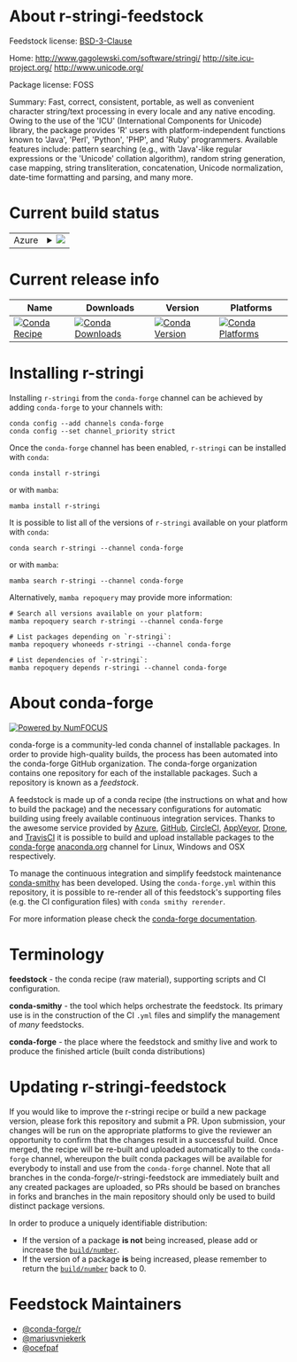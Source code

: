 About r-stringi-feedstock
=========================

Feedstock license: [BSD-3-Clause](https://github.com/conda-forge/r-stringi-feedstock/blob/main/LICENSE.txt)

Home: http://www.gagolewski.com/software/stringi/ http://site.icu-project.org/ http://www.unicode.org/

Package license: FOSS

Summary: Fast, correct, consistent, portable, as well as convenient character string/text processing in every locale and any native encoding. Owing to the use of the 'ICU' (International Components for Unicode) library, the package provides 'R' users with platform-independent functions known to 'Java', 'Perl', 'Python', 'PHP', and 'Ruby' programmers. Available features include: pattern searching (e.g., with 'Java'-like regular expressions or the 'Unicode' collation algorithm), random string generation, case mapping, string transliteration, concatenation, Unicode normalization, date-time formatting and parsing, and many more.

Current build status
====================


<table>
    
  <tr>
    <td>Azure</td>
    <td>
      <details>
        <summary>
          <a href="https://dev.azure.com/conda-forge/feedstock-builds/_build/latest?definitionId=1683&branchName=main">
            <img src="https://dev.azure.com/conda-forge/feedstock-builds/_apis/build/status/r-stringi-feedstock?branchName=main">
          </a>
        </summary>
        <table>
          <thead><tr><th>Variant</th><th>Status</th></tr></thead>
          <tbody><tr>
              <td>linux_64</td>
              <td>
                <a href="https://dev.azure.com/conda-forge/feedstock-builds/_build/latest?definitionId=1683&branchName=main">
                  <img src="https://dev.azure.com/conda-forge/feedstock-builds/_apis/build/status/r-stringi-feedstock?branchName=main&jobName=linux&configuration=linux%20linux_64_" alt="variant">
                </a>
              </td>
            </tr><tr>
              <td>linux_aarch64</td>
              <td>
                <a href="https://dev.azure.com/conda-forge/feedstock-builds/_build/latest?definitionId=1683&branchName=main">
                  <img src="https://dev.azure.com/conda-forge/feedstock-builds/_apis/build/status/r-stringi-feedstock?branchName=main&jobName=linux&configuration=linux%20linux_aarch64_" alt="variant">
                </a>
              </td>
            </tr><tr>
              <td>linux_ppc64le</td>
              <td>
                <a href="https://dev.azure.com/conda-forge/feedstock-builds/_build/latest?definitionId=1683&branchName=main">
                  <img src="https://dev.azure.com/conda-forge/feedstock-builds/_apis/build/status/r-stringi-feedstock?branchName=main&jobName=linux&configuration=linux%20linux_ppc64le_" alt="variant">
                </a>
              </td>
            </tr><tr>
              <td>osx_64</td>
              <td>
                <a href="https://dev.azure.com/conda-forge/feedstock-builds/_build/latest?definitionId=1683&branchName=main">
                  <img src="https://dev.azure.com/conda-forge/feedstock-builds/_apis/build/status/r-stringi-feedstock?branchName=main&jobName=osx&configuration=osx%20osx_64_" alt="variant">
                </a>
              </td>
            </tr><tr>
              <td>osx_arm64</td>
              <td>
                <a href="https://dev.azure.com/conda-forge/feedstock-builds/_build/latest?definitionId=1683&branchName=main">
                  <img src="https://dev.azure.com/conda-forge/feedstock-builds/_apis/build/status/r-stringi-feedstock?branchName=main&jobName=osx&configuration=osx%20osx_arm64_" alt="variant">
                </a>
              </td>
            </tr><tr>
              <td>win_64</td>
              <td>
                <a href="https://dev.azure.com/conda-forge/feedstock-builds/_build/latest?definitionId=1683&branchName=main">
                  <img src="https://dev.azure.com/conda-forge/feedstock-builds/_apis/build/status/r-stringi-feedstock?branchName=main&jobName=win&configuration=win%20win_64_" alt="variant">
                </a>
              </td>
            </tr>
          </tbody>
        </table>
      </details>
    </td>
  </tr>
</table>

Current release info
====================

| Name | Downloads | Version | Platforms |
| --- | --- | --- | --- |
| [![Conda Recipe](https://img.shields.io/badge/recipe-r--stringi-green.svg)](https://anaconda.org/conda-forge/r-stringi) | [![Conda Downloads](https://img.shields.io/conda/dn/conda-forge/r-stringi.svg)](https://anaconda.org/conda-forge/r-stringi) | [![Conda Version](https://img.shields.io/conda/vn/conda-forge/r-stringi.svg)](https://anaconda.org/conda-forge/r-stringi) | [![Conda Platforms](https://img.shields.io/conda/pn/conda-forge/r-stringi.svg)](https://anaconda.org/conda-forge/r-stringi) |

Installing r-stringi
====================

Installing `r-stringi` from the `conda-forge` channel can be achieved by adding `conda-forge` to your channels with:

```
conda config --add channels conda-forge
conda config --set channel_priority strict
```

Once the `conda-forge` channel has been enabled, `r-stringi` can be installed with `conda`:

```
conda install r-stringi
```

or with `mamba`:

```
mamba install r-stringi
```

It is possible to list all of the versions of `r-stringi` available on your platform with `conda`:

```
conda search r-stringi --channel conda-forge
```

or with `mamba`:

```
mamba search r-stringi --channel conda-forge
```

Alternatively, `mamba repoquery` may provide more information:

```
# Search all versions available on your platform:
mamba repoquery search r-stringi --channel conda-forge

# List packages depending on `r-stringi`:
mamba repoquery whoneeds r-stringi --channel conda-forge

# List dependencies of `r-stringi`:
mamba repoquery depends r-stringi --channel conda-forge
```


About conda-forge
=================

[![Powered by
NumFOCUS](https://img.shields.io/badge/powered%20by-NumFOCUS-orange.svg?style=flat&colorA=E1523D&colorB=007D8A)](https://numfocus.org)

conda-forge is a community-led conda channel of installable packages.
In order to provide high-quality builds, the process has been automated into the
conda-forge GitHub organization. The conda-forge organization contains one repository
for each of the installable packages. Such a repository is known as a *feedstock*.

A feedstock is made up of a conda recipe (the instructions on what and how to build
the package) and the necessary configurations for automatic building using freely
available continuous integration services. Thanks to the awesome service provided by
[Azure](https://azure.microsoft.com/en-us/services/devops/), [GitHub](https://github.com/),
[CircleCI](https://circleci.com/), [AppVeyor](https://www.appveyor.com/),
[Drone](https://cloud.drone.io/welcome), and [TravisCI](https://travis-ci.com/)
it is possible to build and upload installable packages to the
[conda-forge](https://anaconda.org/conda-forge) [anaconda.org](https://anaconda.org/)
channel for Linux, Windows and OSX respectively.

To manage the continuous integration and simplify feedstock maintenance
[conda-smithy](https://github.com/conda-forge/conda-smithy) has been developed.
Using the ``conda-forge.yml`` within this repository, it is possible to re-render all of
this feedstock's supporting files (e.g. the CI configuration files) with ``conda smithy rerender``.

For more information please check the [conda-forge documentation](https://conda-forge.org/docs/).

Terminology
===========

**feedstock** - the conda recipe (raw material), supporting scripts and CI configuration.

**conda-smithy** - the tool which helps orchestrate the feedstock.
                   Its primary use is in the construction of the CI ``.yml`` files
                   and simplify the management of *many* feedstocks.

**conda-forge** - the place where the feedstock and smithy live and work to
                  produce the finished article (built conda distributions)


Updating r-stringi-feedstock
============================

If you would like to improve the r-stringi recipe or build a new
package version, please fork this repository and submit a PR. Upon submission,
your changes will be run on the appropriate platforms to give the reviewer an
opportunity to confirm that the changes result in a successful build. Once
merged, the recipe will be re-built and uploaded automatically to the
`conda-forge` channel, whereupon the built conda packages will be available for
everybody to install and use from the `conda-forge` channel.
Note that all branches in the conda-forge/r-stringi-feedstock are
immediately built and any created packages are uploaded, so PRs should be based
on branches in forks and branches in the main repository should only be used to
build distinct package versions.

In order to produce a uniquely identifiable distribution:
 * If the version of a package **is not** being increased, please add or increase
   the [``build/number``](https://docs.conda.io/projects/conda-build/en/latest/resources/define-metadata.html#build-number-and-string).
 * If the version of a package **is** being increased, please remember to return
   the [``build/number``](https://docs.conda.io/projects/conda-build/en/latest/resources/define-metadata.html#build-number-and-string)
   back to 0.

Feedstock Maintainers
=====================

* [@conda-forge/r](https://github.com/conda-forge/r/)
* [@mariusvniekerk](https://github.com/mariusvniekerk/)
* [@ocefpaf](https://github.com/ocefpaf/)

